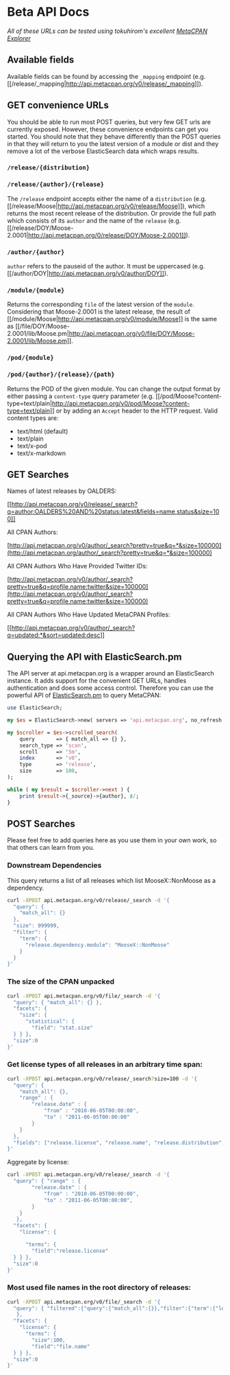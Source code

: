 # Beta API Docs

_All of these URLs can be tested using tokuhirom's excellent [MetaCPAN Explorer](http://explorer.metacpan.org)_

## Available fields

Available fields can be found by accessing the `_mapping` endpoint (e.g. [[/release/_mapping|http://api.metacpan.org/v0/release/_mapping]]).

## GET convenience URLs

You should be able to run most POST queries, but very few GET urls are currently exposed. However, these convenience endpoints can get you started.  You should note that they behave differently than the POST queries in that they will return to you the latest version of a module or dist and they remove a lot of the verbose ElasticSearch data which wraps results.

### `/release/{distribution}`

### `/release/{author}/{release}`

The `/release` endpoint accepts either the name of a `distribution` (e.g. [[/release/Moose|http://api.metacpan.org/v0/release/Moose]]), which returns the most recent release of the distribution. Or provide the full path which consists of its `author` and the name of the `release` (e.g. [[/release/DOY/Moose-2.0001|http://api.metacpan.org/0/release/DOY/Moose-2.0001]]).

### `/author/{author}`

`author` refers to the pauseid of the author. It must be uppercased (e.g. [[/author/DOY|http://api.metacpan.org/v0/author/DOY]]).

### `/module/{module}`

Returns the corresponding `file` of the latest version of the `module`. Considering that Moose-2.0001 is the latest release, the result of [[/module/Moose|http://api.metacpan.org/v0/module/Moose]] is the same as [[/file/DOY/Moose-2.0001/lib/Moose.pm|http://api.metacpan.org/v0/file/DOY/Moose-2.0001/lib/Moose.pm]].

### `/pod/{module}`

### `/pod/{author}/{release}/{path}`

Returns the POD of the given module. You can change the output format by either passing a `content-type` query parameter (e.g. [[/pod/Moose?content-type=text/plain|http://api.metacpan.org/v0/pod/Moose?content-type=text/plain]] or by adding an `Accept` header to the HTTP request. Valid content types are:

* text/html (default)
* text/plain
* text/x-pod
* text/x-markdown

## GET Searches

Names of latest releases by OALDERS:

[[http://api.metacpan.org/v0/release/_search?q=author:OALDERS%20AND%20status:latest&fields=name,status&size=100]]

All CPAN Authors:

[http://api.metacpan.org/v0/author/_search?pretty=true&q=*&size=100000](http://api.metacpan.org/author/_search?pretty=true&q=*&size=100000)

All CPAN Authors Who Have Provided Twitter IDs:

[http://api.metacpan.org/v0/author/_search?pretty=true&q=profile.name:twitter&size=100000](http://api.metacpan.org/v0/author/_search?pretty=true&q=profile.name:twitter&size=100000)

All CPAN Authors Who Have Updated MetaCPAN Profiles:

[[http://api.metacpan.org/v0/author/_search?q=updated:*&sort=updated:desc]]

## Querying the API with ElasticSearch.pm

The API server at api.metacpan.org is a wrapper around an ElasticSearch instance. It adds support for the convenient GET URLs, handles authentication and does some access control. Therefore you can use the powerful API of [ElasticSearch.pm](https://metacpan.org/module/ElasticSearch) to query MetaCPAN:

```perl
use ElasticSearch;

my $es = ElasticSearch->new( servers => 'api.metacpan.org', no_refresh => 1 );

my $scroller = $es->scrolled_search(
    query       => { match_all => {} },
    search_type => 'scan',
    scroll      => '5m',
    index       => 'v0',
    type        => 'release',
    size        => 100,
);

while ( my $result = $scroller->next ) {
    print $result->{_source}->{author}, $/;
}
```

## POST Searches

Please feel free to add queries here as you use them in your own work, so that others can learn from you.

### Downstream Dependencies

This query returns a list of all releases which list MooseX::NonMoose as a
dependency.

```sh
curl -XPOST api.metacpan.org/v0/release/_search -d '{
  "query": {
    "match_all": {}
  },
  "size": 999999,
  "filter": {
    "term": {
      "release.dependency.module": "MooseX::NonMoose"
    }
  }
}'
```

### The size of the CPAN unpacked

```sh
curl -XPOST api.metacpan.org/v0/file/_search -d '{
  "query": { "match_all": {} },
  "facets": { 
    "size": {
      "statistical": {
        "field": "stat.size"
  } } },
  "size":0
}'
```

### Get license types of all releases in an arbitrary time span:

```sh
curl -XPOST api.metacpan.org/v0/release/_search?size=100 -d '{
  "query": {
    "match_all": {},
    "range" : {
        "release.date" : {
            "from" : "2010-06-05T00:00:00",
            "to" : "2011-06-05T00:00:00"
        }
    }
  },
  "fields": ["release.license", "release.name", "release.distribution", "release.date", "release.version_numified"]
}'
```

Aggregate by license:

```sh
curl -XPOST api.metacpan.org/v0/release/_search -d '{
  "query": { "range" : {
        "release.date" : {
            "from" : "2010-06-05T00:00:00",
            "to" : "2011-06-05T00:00:00",
        }
    }
   },
  "facets": { 
    "license": {

      "terms": {
        "field":"release.license"
  } } },
  "size":0
}'
```

### Most used file names in the root directory of releases:

```sh
curl -XPOST api.metacpan.org/v0/file/_search -d '{
  "query": { "filtered":{"query":{"match_all":{}},"filter":{"term":{"level":0}}}
   },
  "facets": { 
    "license": {
      "terms": {
        "size":100,
        "field":"file.name"
  } } },
  "size":0
}'
```